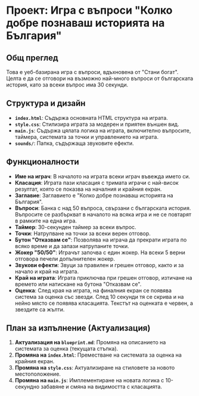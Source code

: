 # Проект: Игра с въпроси "Колко добре познаваш историята на България"

## Общ преглед

Това е уеб-базирана игра с въпроси, вдъхновена от "Стани богат". Целта е да се отговори на възможно най-много въпроси от българската история, като за всеки въпрос има 30 секунди.

## Структура и дизайн

*   **`index.html`**: Съдържа основната HTML структура на играта.
*   **`style.css`**: Стилизира играта за модерен и приятен външен вид.
*   **`main.js`**: Съдържа цялата логика на играта, включително въпросите, таймера, системата за точки и управлението на играта.
*   **`sounds/`**: Папка, съдържаща звуковите ефекти.

## Функционалности

*   **Име на играч**: В началото на играта всеки играч въвежда името си.
*   **Класация**: Играта пази класация с тримата играчи с най-висок резултат, която се показва на началния и крайния екран.
*   **Заглавие**: Заглавието е "Колко добре познаваш историята на България".
*   **Въпроси**: Банка с над 50 въпроса, свързани с българската история. Въпросите се разбъркват в началото на всяка игра и не се повтарят в рамките на една игра.
*   **Таймер**: 30-секунден таймер за всеки въпрос.
*   **Точки**: Натрупване на точки за всеки верен отговор.
*   **Бутон "Отказвам се"**: Позволява на играча да прекрати играта по всяко време и да запази натрупаните точки.
*   **Жокер "50/50"**: Играчът започва с един жокер. На всеки 5 верни отговора печели допълнителен жокер.
*   **Звукови ефекти**: Звуци за правилен и грешен отговор, както и за начало и край на играта.
*   **Край на играта**: Играта приключва при грешен отговор, изтичане на времето или натискане на бутона "Отказвам се".
*   **Оценка**: След края на играта, на финалния екран се появява система за оценка със звезди. След 10 секунди тя се скрива и на нейно място се появява класацията. Текстът на оценката е червен, а звездите са жълти.

## План за изпълнение (Актуализация)

1.  **Актуализация на `blueprint.md`**: Промяна на описанието на системата за оценка (текущата стъпка).
2.  **Промяна на `index.html`**: Преместване на системата за оценка на крайния екран.
3.  **Промяна на `style.css`**: Актуализиране на стиловете за новото местоположение.
4.  **Промяна на `main.js`**: Имплементиране на новата логика с 10-секундно забавяне и смяна на видимостта с класацията.
